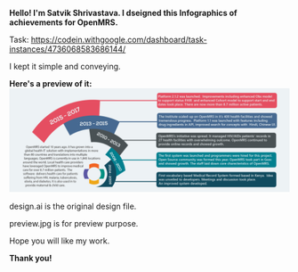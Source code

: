 <b>Hello! I'm Satvik Shrivastava. I dseigned this Infographics of achievements for OpenMRS.</b>

Task: https://codein.withgoogle.com/dashboard/task-instances/4736068583686144/

I kept it simple and conveying. 

<b>Here's a preview of it:</b>
<img src ="https://github.com/satvikshri/OpenMRS-submissions/blob/master/infographicAchievemts/preview.jpg">

design.ai is the original design file.

preview.jpg is for preview purpose.

Hope you will like my work. 

<b>Thank you! </b>
